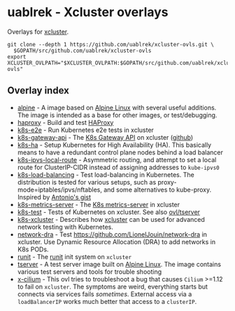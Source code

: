 # uablrek - Xcluster overlays

Overlays for [xcluster](https://github.com/Nordix/xcluster).

```
git clone --depth 1 https://github.com/uablrek/xcluster-ovls.git \
  $GOPATH/src/github.com/uablrek/xcluster-ovls
export XCLUSTER_OVLPATH="$XCLUSTER_OVLPATH:$GOPATH/src/github.com/uablrek/xcluster-ovls"
```


## Overlay index

 * [alpine](./alpine/README.md) -  A image based on [Alpine Linux](https://www.alpinelinux.org/) with several useful additions. The image is intended as a base for other images, or test/debugging. 
 * [haproxy](./haproxy/README.md) -  Build and test [HAProxy](https://github.com/haproxy/haproxy/tree/master) 
 * [k8s-e2e](./k8s-e2e/README.md) -  Run Kubernetes e2e tests in xcluster 
 * [k8s-gateway-api](./k8s-gateway-api/README.md) -  The [K8s Gateway API](https://gateway-api.sigs.k8s.io/) on xcluster ([github](https://github.com/kubernetes-sigs/gateway-api)) 
 * [k8s-ha](./k8s-ha/README.md) -  Setup Kubernetes for High Availability (HA). This basically means to have a redundant control plane nodes behind a load balancer 
 * [k8s-ipvs-local-route](./k8s-ipvs-local-route/README.md) -  Asymmetric routing, and attempt to set a local route for ClusterIP-CIDR instead of assigning addresses to `kube-ipvs0` 
 * [k8s-load-balancing](./k8s-load-balancing/README.md) -  Test load-balancing in Kubernetes. The distribution is tested for various setups, such as proxy-mode=iptables/ipvs/nftables, and some alternatives to kube-proxy. Inspired by [Antonio's gist]( https://gist.github.com/aojea/5f82db3ba5f1efd59bb73f4b28614a6a) 
 * [k8s-metrics-server](./k8s-metrics-server/README.md) -  The [K8s metrics-server](https://github.com/kubernetes-sigs/metrics-server) in xcluster 
 * [k8s-test](./k8s-test/README.md) -  Tests of Kubernetes on xcluster. See also [ovl/tserver]( https://github.com/uablrek/xcluster-ovls/tree/main/tserver) 
 * [k8s-xcluster](./k8s-xcluster/README.md) -  Describes how [xcluster](https://github.com/Nordix/xcluster) can be used for advanced network testing with Kubernetes. 
 * [network-dra](./network-dra/README.md) -  Test https://github.com/LionelJouin/network-dra in xcluster. Use Dynamic Resource Allocation (DRA) to add networks in K8s PODs. 
 * [runit](./runit/README.md) -  The [runit](https://smarden.org/runit/) init system on `xcluster` 
 * [tserver](./tserver/README.md) -  A test server image built on [Alpine Linux](https://www.alpinelinux.org/). The image contains various test servers and tools for trouble shooting 
 * [x-cilium](./x-cilium/README.md) -  This ovl tries to troubleshoot a bug that causes `Cilium` >=1.12 to fail on `xcluster`. The symptoms are weird, everything starts but connects via services fails *sometimes*. External access via a `loadBalancerIP` works much better that access to a `clusterIP`. 
